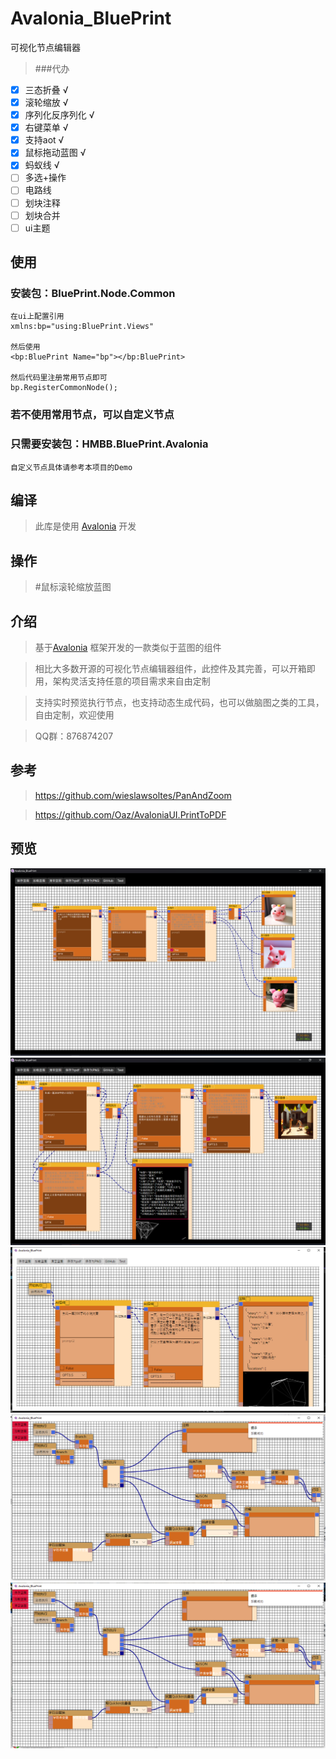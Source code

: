 # Avalonia_BluePrint

可视化节点编辑器

> ###代办  
- [x] 三态折叠 √  
- [x] 滚轮缩放 √
- [x] 序列化反序列化 √
- [x] 右键菜单 √
- [x] 支持aot √
- [x] 鼠标拖动蓝图 √ 
- [x] 蚂蚁线 √  
- [ ] 多选+操作  
- [ ] 电路线  
- [ ] 划块注释  
- [ ] 划块合并  
- [ ] ui主题  

## 使用
### 安装包：BluePrint.Node.Common

    在ui上配置引用
    xmlns:bp="using:BluePrint.Views"

    然后使用
	<bp:BluePrint Name="bp"></bp:BluePrint>

    然后代码里注册常用节点即可
    bp.RegisterCommonNode();

### 若不使用常用节点，可以自定义节点
### 只需要安装包：HMBB.BluePrint.Avalonia
    自定义节点具体请参考本项目的Demo
    
## 编译 

> 此库是使用 [Avalonia](https://github.com/AvaloniaUI/Avalonia) 开发

## 操作
> #鼠标滚轮缩放蓝图

## 介绍
> 基于[Avalonia](https://github.com/AvaloniaUI/Avalonia) 框架开发的一款类似于蓝图的组件 

> 相比大多数开源的可视化节点编辑器组件，此控件及其完善，可以开箱即用，架构灵活支持任意的项目需求来自由定制

> 支持实时预览执行节点，也支持动态生成代码，也可以做脑图之类的工具，自由定制，欢迎使用

> QQ群：876874207

## 参考
> https://github.com/wieslawsoltes/PanAndZoom

> https://github.com/Oaz/AvaloniaUI.PrintToPDF

## 预览

![](Preview/1.png)
![](Preview/2.png)
![](Preview/3.png)
![](Preview/4.png)
![](Preview/5.png)
